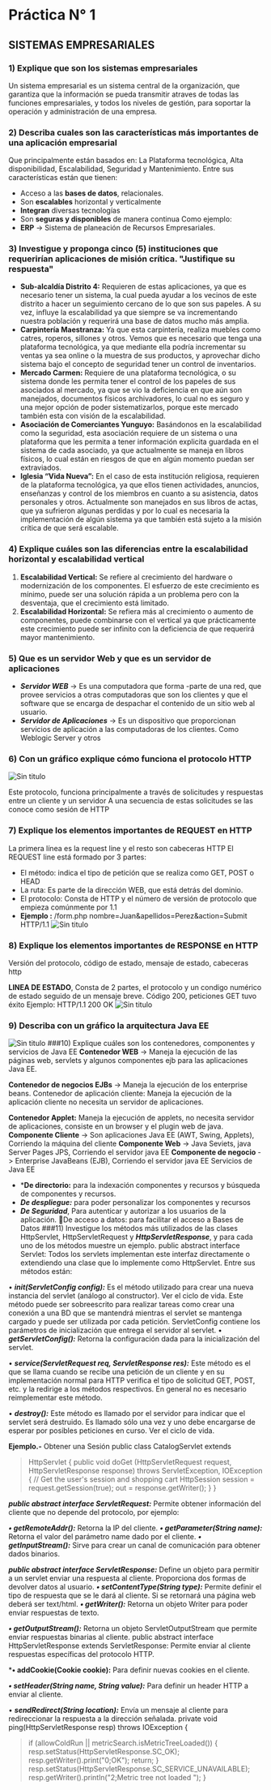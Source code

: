 #    Práctica N° 1
## SISTEMAS EMPRESARIALES

### 1) Explique que son los sistemas empresariales

Un sistema empresarial es un sistema central de la organización, que garantiza que la información se pueda transmitir atraves de todas las funciones empresariales, y todos los niveles de gestión, para soportar la operación y administración de una empresa.

### 2) Describa cuales son las características más importantes de una aplicación empresarial
Que principalmente están basados en: La Plataforma tecnológica, Alta disponibilidad,  Escalabilidad, Seguridad y Mantenimiento.
Entre sus características están que tienen:

* Acceso a las **bases de datos**, relacionales. 
* Son **escalables** horizontal y verticalmente
* **Integran** diversas tecnologías
* Son **seguras y disponibles** de manera continua
Como ejemplo: 
* **ERP** -> Sistema de planeación de Recursos Empresariales.


### 3) Investigue y proponga cinco (5) instituciones que requerirían aplicaciones de misión crítica. "Justifique su respuesta"


- **Sub-alcaldía Distrito 4:** Requieren de estas aplicaciones, ya que es necesario tener un sistema, la cual pueda ayudar a los vecinos de este distrito a hacer un seguimiento cercano de lo que son sus papeles. A su vez, influye la escalabilidad ya que siempre se va incrementando nuestra población y requerirá una base de datos mucho más amplia.
- **Carpintería Maestranza:** Ya que esta carpintería, realiza muebles como catres, roperos, sillones y otros. Vemos que es necesario que tenga una plataforma tecnológica, ya que mediante ella podría incrementar su ventas ya sea online o la muestra de sus productos, y aprovechar dicho sistema bajo el concepto de seguridad tener un control de inventarios.
- **Mercado Carmen:** Requiere de una plataforma tecnológica, o su sistema donde les permita tener el control de los papeles de sus asociados al mercado, ya que se vio la deficiencia en que aún son manejados, documentos físicos archivadores, lo cual no es seguro y una mejor opción de poder sistematizarlos, porque este mercado también esta con visión de la escalabilidad.
- **Asociación de Comerciantes Yunguyo:** Basándonos en la escalabilidad como la seguridad, esta asociación requiere de un sistema o una plataforma que les permita a tener información explicita guardada en el sistema de cada asociado, ya que actualmente se maneja en libros físicos, lo cual están en riesgos de que en algún momento puedan ser extraviados.
- **Iglesia “Vida Nueva”:** En el caso de esta institución religiosa, requieren de la plataforma tecnológica, ya que ellos tienen actividades, anuncios, enseñanzas y control de los miembros en cuanto a su asistencia, datos personales y otros. Actualmente son manejados en sus libros de actas, que ya sufrieron algunas perdidas y por lo cual es necesaria la implementación de algún sistema ya que también está sujeto a la misión crítica de que será escalable.


### 4) Explique cuáles son las diferencias entre la escalabilidad horizontal y escalabilidad vertical

1. **Escalabilidad Vertical:** Se refiere al crecimiento del hardware o modernización de los componentes. El esfuerzo de este crecimiento es mínimo, puede ser una solución rápida a un problema pero con la desventaja, que el crecimiento está limitado.
2. **Escalabilidad Horizontal:** Se refiera más al crecimiento o aumento de componentes, puede combinarse con el vertical ya que prácticamente este crecimiento puede ser infinito con la deficiencia de que requerirá mayor mantenimiento.  


### 5) Que es un servidor Web y que es un servidor de aplicaciones

- ***Servidor WEB*** -> Es una computadora que forma -parte de una red, que provee servicios a otras computadoras que son los clientes y que el software que se encarga de despachar el contenido de un sitio web al usuario.
- ***Servidor de Aplicaciones*** -> Es un dispositivo que proporcionan servicios de aplicación a las computadoras de los clientes. Como Weblogic Server y otros

### 6) Con un gráfico explique cómo funciona el protocolo HTTP
![Sin titulo](pictures/http.png)

Este protocolo, funciona principalmente a través de solicitudes y respuestas entre un cliente y un servidor
A una secuencia de estas solicitudes se las conoce como sesión de HTTP

### 7) Explique los elementos importantes de REQUEST en HTTP
La primera línea es la request line y el resto son cabeceras HTTP
El REQUEST line está formado por 3 partes:

- El método: indica el tipo de petición que se realiza como GET, POST o HEAD
- La ruta: Es parte de la dirección WEB, que está detrás del dominio. 
- El protocolo: Consta de HTTP y el número de versión de protocolo que empieza comúnmente por 1.1
- **Ejemplo :** 
/form.php nombre=Juan&apellidos=Perez&action=Submit HTTP/1.1
![Sin titulo](pictures/request.jpg)

### 8) Explique los elementos importantes de RESPONSE en HTTP
Versión del protocolo, código de estado, mensaje de estado, cabeceras http

**LINEA DE ESTADO**, Consta de 2 partes, el protocolo y un condigo numérico de estado seguido de un mensaje breve. Código 200, peticiones GET tuvo éxito
Ejemplo: HTTP/1.1 200 OK
![Sin titulo](pictures/response.jpg)
### 9) Describa con un gráfico la arquitectura Java EE
![Sin titulo](pictures/java.jpg)
###10) Explique cuáles son los contenedores, componentes y servicios de Java EE
**Contenedor WEB** -> Maneja la ejecución de las páginas web, servlets y algunos componentes ejb para las aplicaciones Java EE.

**Contenedor de negocios EJBs** -> Maneja la ejecución de los enterprise beans.
Contenedor de aplicación cliente: Maneja la ejecución de la aplicación cliente no necesita un servidor de aplicaciones.

**Contenedor Applet:** Maneja la ejecución de applets, no necesita servidor de aplicaciones, consiste en un browser y el plugin web de java.
**Componente Cliente** -> Son aplicaciones Java EE (AWT, Swing, Applets), Corriendo la máquina del cliente
**Componente Web** -> Java Seviets, java Server Pages JPS, Corriendo el servidor java EE
**Componente de negocio** -> Enterprise JavaBeans (EJB), Corriendo el servidor java EE
Servicios de Java EE

- ***De directorio:** para la indexación componentes y recursos y búsqueda de componentes y recursos.
- ***De despliegue:*** para poder personalizar los componentes y recursos
- ***De Seguridad***, Para autenticar y autorizar a los usuarios de la aplicación.
De acceso a datos: para facilitar el acceso a Bases de Datos
###11) Investigue los métodos más utilizados de las clases HttpServlet, HttpServletRequest y
***HttpServletResponse***, y para cada uno de los métodos muestre un ejemplo.
public abstract interface Servlet: Todos los servlets implementan este interfaz directamente o extendiendo una clase que lo implemente como HttpServlet. Entre sus métodos están:

•	***init(ServletConfig config):*** Es el método utilizado para crear una nueva instancia del servlet (análogo al constructor). Ver el ciclo de vida. Este método puede ser sobreescrito para realizar tareas como crear una conexión a una BD que se mantendrá mientras el servlet se mantenga cargado y puede ser utilizada por cada petición. ServletConfig contiene los parámetros de inicialización que entrega el servidor al servlet.
•	***getServletConfig():*** Retorna la configuración dada para la inicialización del servlet.

•	***service(ServletRequest req, ServletResponse res):*** Este método es el que se llama cuando se recibe una petición de un cliente y en su implementación normal para HTTP verifica el tipo de solicitud GET, POST, etc. y la redirige a los métodos respectivos. En general no es necesario reimplementar este método.

•	***destroy():*** Este método es llamado por el servidor para indicar que el servlet será destruido. Es llamado sólo una vez y uno debe encargarse de esperar por posibles peticiones en curso. Ver el ciclo de vida.

****Ejemplo.-****  Obtener una Sesión
public class CatalogServlet extends 

> HttpServlet { 
        public void doGet (HttpServletRequest request,
                           HttpServletResponse response)
    	throws ServletException, IOException
        {
            // Get the user's session and shopping cart
	    HttpSession session = request.getSession(true);
	    out = response.getWriter();
        }
    }

***public abstract interface ServletRequest:*** Permite obtener información del cliente que no depende del protocolo, por ejemplo:

***•	getRemoteAddr():*** Retorna la IP del cliente.
***•	getParameter(String name):*** Retorna el valor del parámetro name dado por el cliente.
***•	getInputStream():*** Sirve para crear un canal de comunicación para obtener dados binarios.

***public abstract interface ServletResponse:*** Define un objeto para permitir a un servlet enviar una respuesta al cliente. Proporciona dos formas de devolver datos al usuario.
***•	setContentType(String type):*** Permite definir el tipo de respuesta que se le dará al cliente. Si se retornará una página web deberá ser text/html.
***•	getWriter():*** Retorna un objeto Writer para poder enviar respuestas de texto.

***•	getOutputStream():*** Retorna un objeto ServletOutputStream que permite enviar respuestas binarias al cliente.
public abstract interface HttpServletResponse extends ServletResponse: Permite enviar al cliente respuestas específicas del protocolo HTTP.

***•	addCookie(Cookie cookie):** Para definir nuevas cookies en el cliente.

***•	setHeader(String name, String value):*** Para definir un header HTTP a enviar al cliente.

•	***sendRedirect(String location):*** Envía un mensaje al cliente para redireccionar la respuesta a la dirección señalada.
private void ping(HttpServletResponse resp) throws IOException {
   > if (allowColdRun || metricSearch.isMetricTreeLoaded()) {
        resp.setStatus(HttpServletResponse.SC_OK);
        resp.getWriter().print("0;OK");
        return;
    }
    resp.setStatus(HttpServletResponse.SC_SERVICE_UNAVAILABLE);
    resp.getWriter().println("2;Metric tree not loaded ");
}

